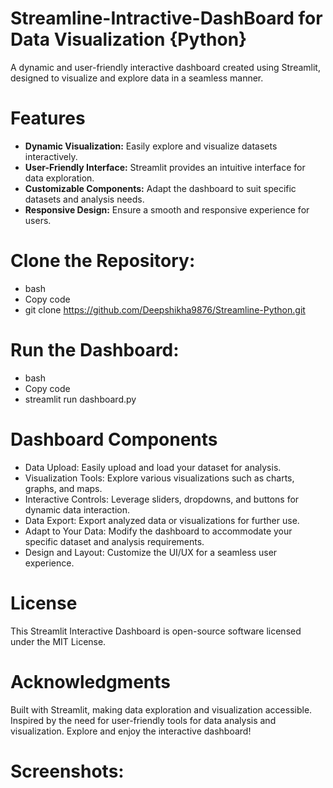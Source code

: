 # Streamline-Intractive-DashBoard for Data Visualization {Python}

A dynamic and user-friendly interactive dashboard created using Streamlit, designed to visualize and explore data in a seamless manner.

# Features

- **Dynamic Visualization:** Easily explore and visualize datasets interactively.
- **User-Friendly Interface:** Streamlit provides an intuitive interface for data exploration.
- **Customizable Components:** Adapt the dashboard to suit specific datasets and analysis needs.
- **Responsive Design:** Ensure a smooth and responsive experience for users.

# Clone the Repository:
- bash
- Copy code
- git clone https://github.com/Deepshikha9876/Streamline-Python.git

# Run the Dashboard:
- bash
- Copy code
- streamlit run dashboard.py

# Dashboard Components
- Data Upload: Easily upload and load your dataset for analysis.
- Visualization Tools: Explore various visualizations such as charts, graphs, and maps.
- Interactive Controls: Leverage sliders, dropdowns, and buttons for dynamic data interaction.
- Data Export: Export analyzed data or visualizations for further use.
- Adapt to Your Data: Modify the dashboard to accommodate your specific dataset and analysis requirements.
- Design and Layout: Customize the UI/UX for a seamless user experience.

# License
This Streamlit Interactive Dashboard is open-source software licensed under the MIT License.

# Acknowledgments
Built with Streamlit, making data exploration and visualization accessible.
Inspired by the need for user-friendly tools for data analysis and visualization.
Explore and enjoy the interactive dashboard!


# Screenshots:

